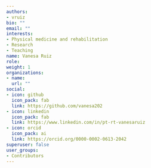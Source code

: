 ```yaml
---
authors:
- vruiz
bio: ""
email: ""
interests:
- Physical medicine and rehabilitation
- Research
- Teaching
name: Vanesa Ruiz
role:
weight: 1
organizations:
- name: 
  url: ""
social:
- icon: github
  icon_pack: fab
  link: https://github.com/vanesa202
- icon: linkedin
  icon_pack: fab
  link: https://www.linkedin.com/in/pt-rt-vanesaruiz
- icon: orcid
  icon_pack: ai
  link: https://orcid.org/0000-0002-0613-2042
superuser: false
user_groups:
- Contributors
---
```

